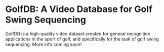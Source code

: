 # GolfDB: A Video Database for Golf Swing Sequencing
GolfDB is a high-quality video dataset created for general recognition applications in the sport of golf, and specifically for the task of golf swing sequencing. More info coming soon!
